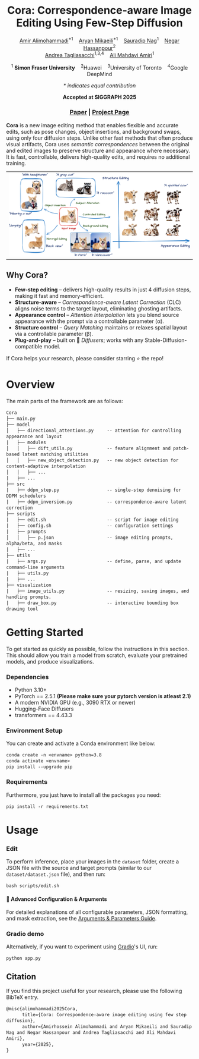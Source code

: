
<div align="center">

# Cora: Correspondence-aware Image Editing Using Few-Step Diffusion

[Amir Alimohammadi](https://alimohammadiamirhossein.github.io/)<sup>*1</sup> &nbsp;&nbsp;
[Aryan Mikaeili](https://aryanmikaeili.github.io/)<sup>*1</sup> &nbsp;&nbsp;
[Sauradip Nag](https://sauradip.github.io/)<sup>1</sup> &nbsp;&nbsp;
[Negar Hassanpour](https://webdocs.cs.ualberta.ca/~hassanpo/)<sup>2</sup>  
[Andrea Tagliasacchi](https://taiya.github.io/)<sup>1,3,4</sup> &nbsp;&nbsp;
[Ali Mahdavi Amiri](https://www.sfu.ca/~amahdavi)<sup>1</sup>

<sup>1</sup> **Simon Fraser University** &nbsp;&nbsp;
<sup>2</sup>Huawei &nbsp;&nbsp;
<sup>3</sup>University of Toronto &nbsp;&nbsp;
<sup>4</sup>Google DeepMind  

*\* indicates equal contribution*  

**Accepted at SIGGRAPH&nbsp;2025**

</div>


<h3 align="center">
  <a href="https://arxiv.org/" target='_blank'>Paper</a> |
  <a href="https://cora-edit.github.io/" target='_blank'>Project Page</a> 
</h3>
</div>

**Cora** is a new image editing method that enables flexible and accurate edits, such as pose changes, object insertions, and background swaps, using only four diffusion steps. Unlike other fast methods that often produce visual artifacts, Cora uses *semantic correspondences* between the original and edited images to preserve structure and appearance where necessary. It is fast, controllable, delivers high-quality edits, and requires no additional training.


<div align="center">
<table>
<tr>
    <td><img src="./assets/teaser.png" width="100%"/></td>
</tr>
</table>
</div>

## Why Cora?

* **Few-step editing** – delivers high-quality results in just 4 diffusion steps, making it fast and memory-efficient.  
* **Structure-aware** – *Correspondence-aware Latent Correction* (CLC) aligns noise terms to the target layout, eliminating ghosting artifacts.  
* **Appearance control** – *Attention Interpolation* lets you blend source appearance with the prompt via a controllable parameter (α).  
* **Structure control** – *Query Matching* maintains or relaxes spatial layout via a controllable parameter (β).  
* **Plug-and-play** – built on 🤗 *Diffusers*; works with any Stable-Diffusion-compatible model.  

If Cora helps your research, please consider starring ⭐ the repo!


# Overview

The main parts of the framework are as follows:

```
Cora
├── main.py                            
├── model                    
│   ├── directional_attentions.py     -- attention for controlling appearance and layout
|   ├── modules
│   │   ├── dift_utils.py             -- feature alignment and patch-based latent matching utilities        
│   │   ├── new_object_detection.py   -- new object detection for content-adaptive interpolation            
│   │   ├── ...     
|   ├── ...
├── src
|   ├── ddpm_step.py                  -- single-step denoising for DDPM schedulers      
|   ├── ddpm_inversion.py             -- correspondence-aware latent correction
├── scripts
|   ├── edit.sh                       -- script for image editing
|   ├── config.sh                     -- configuration settings
|   ├── prompts
│   │   ├── p.json                    -- image editing prompts, alpha/beta, and masks 
|   ├── ...   
├── utils                    
|   ├── args.py                       -- define, parse, and update command-line arguments
|   ├── utils.py
|   ├── ...   
├── visualization                    
|   ├── image_utils.py                -- resizing, saving images, and handling prompts.
|   ├── draw_box.py                   -- interactive bounding box drawing tool
```
# Getting Started  
To get started as quickly as possible, follow the instructions in this section. This should allow you train a model from scratch, evaluate your pretrained models, and produce visualizations.  

### Dependencies
- Python 3.10+
- PyTorch == 2.5.1 **(Please make sure your pytorch version is atleast 2.1)**
- A modern NVIDIA GPU (e.g., 3090 RTX or newer)
- Hugging-Face Diffusers
- transformers == 4.43.3

### Environment Setup
You can create and activate a Conda environment like below:
```shell script
conda create -n <envname> python=3.8
conda activate <envname>  
pip install --upgrade pip
```

### Requirements  
Furthermore, you just have to install all the packages you need:  
```shell script  
pip install -r requirements.txt  
```  

# Usage

### Edit

To perform inference, place your images in the `dataset` folder, create a JSON file with the source and target prompts (similar to our `dataset/dataset.json` file), and then run:

```
bash scripts/edit.sh
```

#### 🔧 Advanced Configuration & Arguments

For detailed explanations of all configurable parameters, JSON formatting, and mask extraction, see the [Arguments & Parameters Guide](./assets/ARGS_README.md).


### Gradio demo
Alternatively, if you want to experiment using [Gradio](https://www.gradio.app/)'s UI, run:
```
python app.py 
```



## Citation
If you find this project useful for your research, please use the following BibTeX entry.
```
@misc{alimohammadi2025Cora,
      title={Cora: Correspondence-aware image editing using few step diffusion}, 
      author={Amirhossein Alimohammadi and Aryan Mikaeili and Sauradip Nag and Negar Hassanpour and Andrea Tagliasacchi and Ali Mahdavi Amiri},
      year={2025},
}
```
